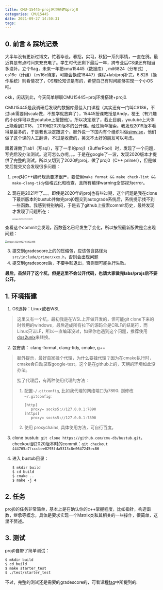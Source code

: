 ```yaml
---
title: CMU-15445-proj环境搭建&proj0
categories: CMU15445
date: 2021-09-27 14:50:31
tags:
---
```


## 0. 前言 & 踩坑记录

大半年没有更新过博文，忙着毕设，春招，实习，秋招一系列事情，一直在鸽。最近算是有点时间来充充电了。学生时代还剩下最后一年，跨专业后CS课还有相当多没补，立个flag，未来一年把cmu15445（数据库）, mit6824（分布式）, cs16c（计组）（cs16c待定，可能会换成18447）课程+lab/proj补完，6.828（操作系统）则看情况了，OS理论知识是有的，希望自己有时间能够实现一个小OS吧。

okk，闲话到此，今天简单聊聊CMU15445+proj环境搭建+proj0.

<!--more-->

CMU15445是我调研后发现的数据库最佳入门课程（其实还有一门叫CS186，不过lab需要用scala做，不想学就放弃了），15445授课教授是Andy，梗王（有兴趣的小伙伴可以去youtube上搜搜他）。所以决定跟了，截止目前，youtube上大体上能看到2018， 2019和2020版本的公开课。经过简单搜索，我发现2019版本看得是最多的，于是我也决定跟这个。额外说一下国内有个组织叫做[simviso](https://www.simtoco.com/)，他们做了这个课的人工翻译，不过是收费的，英文不太好的朋友可以考虑。

跟着课做了lab1（写sql），写了一半的proj1（BufferPool）时，发现了一个问题，写完后没办法测试。这可怎么办呢。。。于是在google了一波，发现2020版本才提供了完整的测试。所以又切到了2020的proj，做了proj0（C++ primer），但是做完后提交又会发现很多问题：

1. proj对C++编码规范要求很严，要使用`make format && make check-lint && make-clang-tidy`做格式化和检查，且所有编译warning全部视为error。

2. 现在是2021年了。。。即使是2020年的proj也有些过期，这个问题是我在clone下最新版本的bustub并做完proj0题交到autograde系统后，系统提示找不到一些函数。我感到特别纳闷，于是去了github上搜索commit历史，最终发现才发现了问题所在：

   <img src="https://ravenxrz-blog.oss-cn-chengdu.aliyuncs.com/img/github_img/image-20210927150948279.png" alt="image-20210927150948279" style="zoom: 33%;" />

查看这个commit会发现，函数签名已经发生了变化，所以按照最新版做是会出现问题：

<img src="https://ravenxrz-blog.oss-cn-chengdu.aliyuncs.com/img/github_img/image-20210927151302395.png" alt="image-20210927151302395" style="zoom:50%;" />

3. 提交到gradescore上的的压缩包，应该包含路径为`src/include/primer/xxx.h`，否则会出现问题
4. 提交到gradescore后，不要手贱退出，否则很可能执行失败。

**最后，虽然开了这个坑，但是这里不会公开代码，也请大家做完labs/projs后不要公开。**

## 1. 环境搭建

1. OS选择：Linux或者WSL

> 这里又有一个坑，最初我是在WSL上开做开发的，但可能git clone下来的时候用的windows，最后造成所有拉下的源码全是CRLF的结尾符，而Linux只认LF，所以一直编译没过，如果你也遇到这个问题，推荐使用 [dos2unix](https://linux.die.net/man/1/dos2unix)来转换。

2. 包安装： clang-format, clang-tidy, cmake, g++

> 额外提示，最好自家挂个代理，为什么要挂代理？因为在cmake执行时，cmake会自动录取google-test，这个是在github上的，天朝的环境如此没办法。
>
> 挂了代理后，有两种使用代理的方法：
>
> 1. 配置`~/.gitconfig`, 比如我代理的网络端口为7890. 则修改`~/.gitconfig`:
>
>    ```
>    [http]
>    	proxy= socks5://127.0.0.1:7890
>    [https]
>    	proxy= socks5://127.0.0.1:7890
>    ```
>
> 2. 使用 proxychains, 具体使用方法，可自行百度。

3. clone bustub: `git clone https://github.com/cmu-db/bustub.git`。 checkout到2020版本时的commit：`git checkout 444765a7fcccbee8295fda5313c8e0647245ec86`

4. 进入 bustub目录：

   ```
   $ mkdir build
   $ cd build
   $ cmake ..
   $ make -j 4
   ```

## 2. 任务

proj0的任务非常简单，基本上是在确认你的c++掌握程度，比如指针，构造函数，继承等概念。具体是要求实现一个Matrix类和其相关的一些操作，很简单，这里不赘述。

## 3. 测试

proj0自带了简单测试：

```
$ mkdir build
$ cd build
$ make starter_test
$ ./test/starter_test
```

不过，完整的测试还是需要的gradescore的，可看课程[faq](https://15445.courses.cs.cmu.edu/fall2020/faq.html#q5)中所提到的.